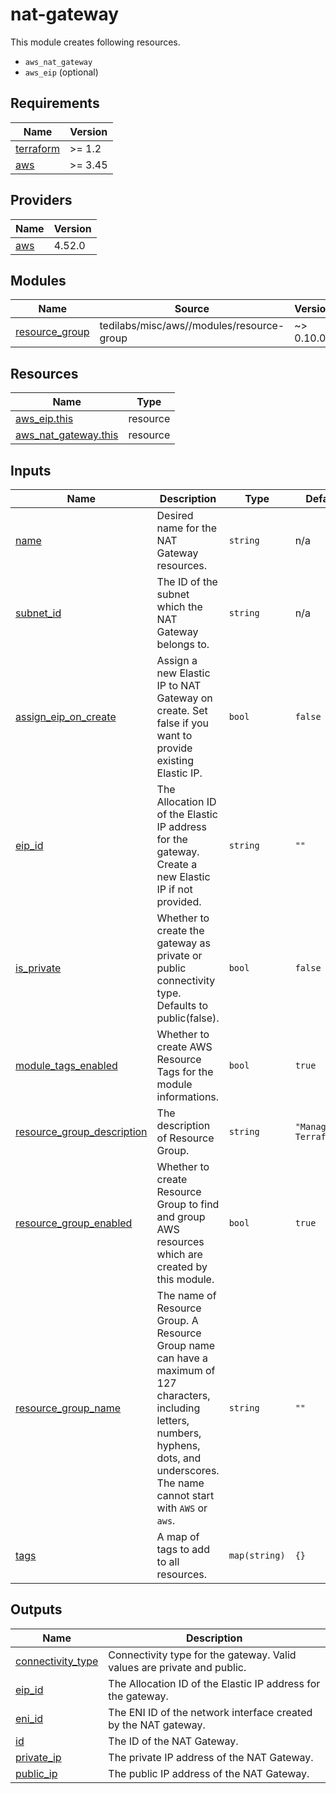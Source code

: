 # nat-gateway

This module creates following resources.

- `aws_nat_gateway`
- `aws_eip` (optional)

<!-- BEGINNING OF PRE-COMMIT-TERRAFORM DOCS HOOK -->
## Requirements

| Name | Version |
|------|---------|
| <a name="requirement_terraform"></a> [terraform](#requirement\_terraform) | >= 1.2 |
| <a name="requirement_aws"></a> [aws](#requirement\_aws) | >= 3.45 |

## Providers

| Name | Version |
|------|---------|
| <a name="provider_aws"></a> [aws](#provider\_aws) | 4.52.0 |

## Modules

| Name | Source | Version |
|------|--------|---------|
| <a name="module_resource_group"></a> [resource\_group](#module\_resource\_group) | tedilabs/misc/aws//modules/resource-group | ~> 0.10.0 |

## Resources

| Name | Type |
|------|------|
| [aws_eip.this](https://registry.terraform.io/providers/hashicorp/aws/latest/docs/resources/eip) | resource |
| [aws_nat_gateway.this](https://registry.terraform.io/providers/hashicorp/aws/latest/docs/resources/nat_gateway) | resource |

## Inputs

| Name | Description | Type | Default | Required |
|------|-------------|------|---------|:--------:|
| <a name="input_name"></a> [name](#input\_name) | Desired name for the NAT Gateway resources. | `string` | n/a | yes |
| <a name="input_subnet_id"></a> [subnet\_id](#input\_subnet\_id) | The ID of the subnet which the NAT Gateway belongs to. | `string` | n/a | yes |
| <a name="input_assign_eip_on_create"></a> [assign\_eip\_on\_create](#input\_assign\_eip\_on\_create) | Assign a new Elastic IP to NAT Gateway on create. Set false if you want to provide existing Elastic IP. | `bool` | `false` | no |
| <a name="input_eip_id"></a> [eip\_id](#input\_eip\_id) | The Allocation ID of the Elastic IP address for the gateway. Create a new Elastic IP if not provided. | `string` | `""` | no |
| <a name="input_is_private"></a> [is\_private](#input\_is\_private) | Whether to create the gateway as private or public connectivity type. Defaults to public(false). | `bool` | `false` | no |
| <a name="input_module_tags_enabled"></a> [module\_tags\_enabled](#input\_module\_tags\_enabled) | Whether to create AWS Resource Tags for the module informations. | `bool` | `true` | no |
| <a name="input_resource_group_description"></a> [resource\_group\_description](#input\_resource\_group\_description) | The description of Resource Group. | `string` | `"Managed by Terraform."` | no |
| <a name="input_resource_group_enabled"></a> [resource\_group\_enabled](#input\_resource\_group\_enabled) | Whether to create Resource Group to find and group AWS resources which are created by this module. | `bool` | `true` | no |
| <a name="input_resource_group_name"></a> [resource\_group\_name](#input\_resource\_group\_name) | The name of Resource Group. A Resource Group name can have a maximum of 127 characters, including letters, numbers, hyphens, dots, and underscores. The name cannot start with `AWS` or `aws`. | `string` | `""` | no |
| <a name="input_tags"></a> [tags](#input\_tags) | A map of tags to add to all resources. | `map(string)` | `{}` | no |

## Outputs

| Name | Description |
|------|-------------|
| <a name="output_connectivity_type"></a> [connectivity\_type](#output\_connectivity\_type) | Connectivity type for the gateway. Valid values are private and public. |
| <a name="output_eip_id"></a> [eip\_id](#output\_eip\_id) | The Allocation ID of the Elastic IP address for the gateway. |
| <a name="output_eni_id"></a> [eni\_id](#output\_eni\_id) | The ENI ID of the network interface created by the NAT gateway. |
| <a name="output_id"></a> [id](#output\_id) | The ID of the NAT Gateway. |
| <a name="output_private_ip"></a> [private\_ip](#output\_private\_ip) | The private IP address of the NAT Gateway. |
| <a name="output_public_ip"></a> [public\_ip](#output\_public\_ip) | The public IP address of the NAT Gateway. |
<!-- END OF PRE-COMMIT-TERRAFORM DOCS HOOK -->

